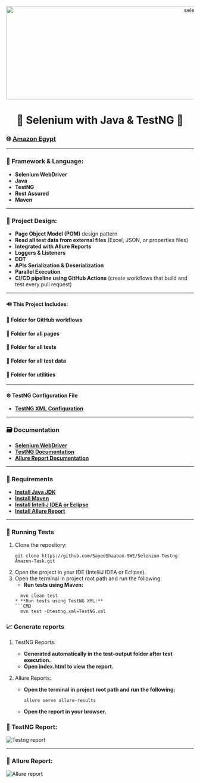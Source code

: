 <div align="center">
 <img  src="https://via.placeholder.com/1000x250" alt="selenium" width="1000" height="250" />

# 🚀 Selenium with Java & TestNG 🚀
</div>

###  🌐 **[Amazon Egypt](https://www.amazon.eg/)**

---

### 📝 Framework & Language:

* **Selenium WebDriver**
* **Java**
* **TestNG**
* **Rest Assured**
* **Maven**

---

### 🎨 Project Design:

* **Page Object Model (POM)** design pattern
* **Read all test data from external files** (Excel, JSON, or properties files)
* **Integrated with Allure Reports**
* **Loggers & Listeners**
* **DDT**
* **APIs Serialization & Deserialization**
* **Parallel Execution**
* **CI/CD pipeline using GitHub Actions** (create workflows that build and test every pull request)

---

#### 🔊 This Project Includes:

#### 📂 Folder for GitHub workflows
#### 📂 Folder for all pages
#### 📂 Folder for all tests
#### 📂 Folder for all test data
#### 📂 Folder for utilities

---

#### ⚙️ TestNG Configuration File
* **[TestNG XML Configuration](https://testng.org/doc/documentation-main.html#testng-xml)**

---

### 🗃️ Documentation

* **[Selenium WebDriver](https://www.selenium.dev/documentation/)**
* **[TestNG Documentation](https://testng.org/doc/documentation-main.html)**
* **[Allure Report Documentation](https://docs.qameta.io/allure/)**

---

### 🚧 Requirements

* **[Install Java JDK](https://www.oracle.com/java/technologies/javase-downloads.html)**
* **[Install Maven](https://maven.apache.org/install.html)**
* **[Install IntelliJ IDEA or Eclipse](https://www.jetbrains.com/idea/download/)**
* **[Install Allure Report](https://docs.qameta.io/allure/#_get_started)**

---

### 🚀 Running Tests

1. Clone the repository:
   ```CMD
   git clone https://github.com/SayedShaaban-SWE/Selenium-Testng-Amazon-Task.git

2. Open the project in your IDE (IntelliJ IDEA or Eclipse).
3. Open the terminal in project root path and run the following:
   * **Run tests using Maven:**
    ```CMD
      mvn clean test
   * **Run tests using TestNG XML:**
    ```CMD
      mvn test -Dtestng.xml=TestNG.xml

### 📈 Generate reports
1. TestNG Reports:
   * **Generated automatically in the test-output folder after test execution.**
   * **Open index.html to view the report.**
     
2. Allure Reports:
   * **Open the terminal in project root path and run the following:**
     ```CMD
     allure serve allure-results
   * **Open the report in your browser.**
      
   

### 📄 TestNG Report:
![Testng report](https://github.com/user-attachments/assets/881a00e8-5e43-47e6-add5-1030a726137a)

---

### 📄 Allure Report:
![Allure report](https://github.com/user-attachments/assets/ae6aeb1d-ae06-42c5-b76b-5d72ed3a17db)
